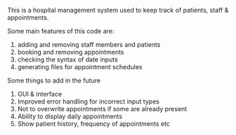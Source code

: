 This is a hospital management system used to keep track of patients, staff & appointments.

Some main features of this code are:
1. adding and removing staff members and patients
2. booking and removing appointments
3. checking the syntax of date inputs
4. generating files for appointment schedules

Some things to add in the future
1. GUI & interface
2. Improved error handling for incorrect input types
3. Not to overwrite appointments if some are already present
4. Ability to display daily appointments
5. Show patient history, frequency of appointments etc